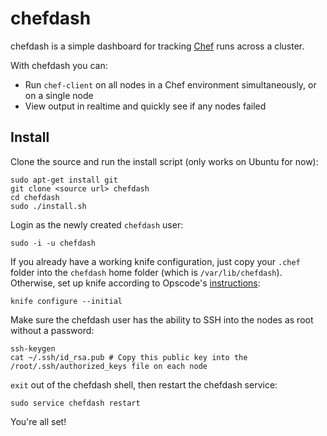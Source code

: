 chefdash
========

chefdash is a simple dashboard for tracking [Chef](http://www.opscode.com/chef/) runs across a cluster.

With chefdash you can:

* Run `chef-client` on all nodes in a Chef environment simultaneously, or on a single node
* View output in realtime and quickly see if any nodes failed

Install
-------

Clone the source and run the install script (only works on Ubuntu for now):

```shell
sudo apt-get install git
git clone <source url> chefdash
cd chefdash
sudo ./install.sh
```

Login as the newly created `chefdash` user:

```shell
sudo -i -u chefdash
```

If you already have a working knife configuration, just copy your `.chef` folder into the `chefdash` home folder (which is `/var/lib/chefdash`). Otherwise, set up knife according to Opscode's [instructions](http://docs.opscode.com/knife_configure.html):

```shell
knife configure --initial
```

Make sure the chefdash user has the ability to SSH into the nodes as root without a password:

```shell
ssh-keygen
cat ~/.ssh/id_rsa.pub # Copy this public key into the /root/.ssh/authorized_keys file on each node
```

`exit` out of the chefdash shell, then restart the chefdash service:
```shell
sudo service chefdash restart
```

You're all set!
